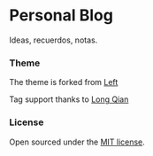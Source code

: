 # Personal Blog

Ideas, recuerdos, notas.

### Theme

The theme is forked from [Left](https://github.com/holman/left/)

Tag support thanks to [Long Qian](http://longqian.me/2017/02/09/github-jekyll-tag/)

### License

Open sourced under the [MIT license](LICENSE).

